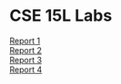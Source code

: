 # CSE 15L Labs
[Report 1](/lab-report-1-week-2)  
[Report 2](/lab-report-2-week-4)  
[Report 3](/lab-report-3-week-6)  
[Report 4](/lab-report-4-week-8)  
